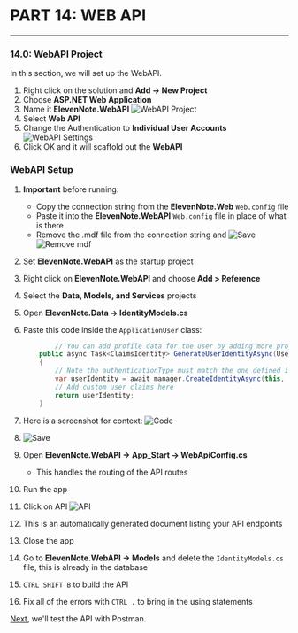 # PART 14: WEB API
---
### 14.0: WebAPI Project
In this section, we will set up the WebAPI.
1. Right click on the solution and **Add -> New Project**
2. Choose **ASP.NET Web Application**
3. Name it **ElevenNote.WebAPI**
![WebAPI Project](/assets/14.0-A.png)
4. Select **Web API**
5. Change the Authentication to **Individual User Accounts**
![WebAPI Settings](/assets/14.0-B.png)
6. Click OK and it will scaffold out the **WebAPI**

### WebAPI Setup
1. **Important** before running:
   * Copy the connection string from the **ElevenNote.Web** `Web.config` file
   * Paste it into the **ElevenNote.WebAPI** `Web.config` file in place of what is there
   * Remove the .mdf file from the connection string and ![Save](/assets/font-awesome-save.png)
   ![Remove mdf](/assets/14.0-C.png)
2. Set **ElevenNote.WebAPI** as the startup project
3. Right click on **ElevenNote.WebAPI** and choose **Add > Reference**
4. Select the **Data, Models, and Services** projects
5. Open **ElevenNote.Data -> IdentityModels.cs**
6. Paste this code inside the `ApplicationUser` class:

    ```cs
            // You can add profile data for the user by adding more properties to your ApplicationUser class, please visit https://go.microsoft.com/fwlink/?LinkID=317594 to learn more.
        public async Task<ClaimsIdentity> GenerateUserIdentityAsync(UserManager<ApplicationUser> manager, string authenticationType)
        {
            // Note the authenticationType must match the one defined in CookieAuthenticationOptions.AuthenticationType
            var userIdentity = await manager.CreateIdentityAsync(this, authenticationType);
            // Add custom user claims here
            return userIdentity;
        }
    ```
7. Here is a screenshot for context:
![Code](/assets/14.0-D.png)
8. ![Save](/assets/font-awesome-save.png)
9. Open **ElevenNote.WebAPI -> App_Start -> WebApiConfig.cs**
    * This handles the routing of the API routes
10. Run the app
11. Click on API
![API](/assets/14.0-E.png)
12. This is an automatically generated document listing your API endpoints
13. Close the app
14. Go to **ElevenNote.WebAPI -> Models** and delete the `IdentityModels.cs` file, this is already in the database
15. `CTRL SHIFT B` to build the API
16. Fix all of the errors with `CTRL .` to bring in the using statements

[Next,](14.1-PostmanTest.md) we'll test the API with Postman.